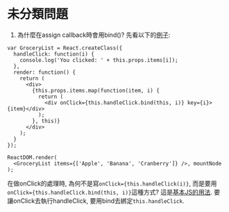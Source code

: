 未分類問題
===
1. 為什麼在assign callback時會用bind()?
先看以下的[例子](https://jsbin.com/sutopejugo/edit?js):
```
var GroceryList = React.createClass({
  handleClick: function(i) {
    console.log('You clicked: ' + this.props.items[i]);
  },
  render: function() {
    return (
      <div>
        {this.props.items.map(function(item, i) {
          return (
            <div onClick={this.handleClick.bind(this, i)} key={i}>{item}</div>
          );
        }, this)}
      </div>
    );
  }
});

ReactDOM.render(
  <GroceryList items={['Apple', 'Banana', 'Cranberry']} />, mountNode
);
```

在做onClick的處理時, 為何不是寫`onClick={this.handleClick(i)}`, 而是要用`onClick={this.handleClick.bind(this, i)}`這種方式?
這是[基本JS的用法](http://andyyou.logdown.com/posts/233010-understanding-javascript-functionprototypebind). 要讓onClick去執行handleClick, 要用bind去綁定`this.handleClick`. 